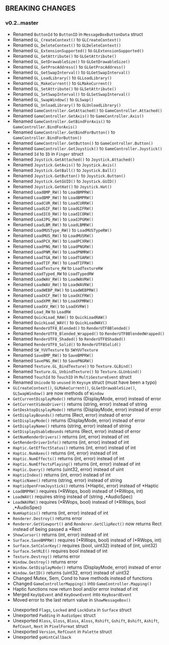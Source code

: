 ## BREAKING CHANGES

### v0.2..master

+ Renamed `ButtonId` to `ButtonID` in `MessageBoxButtonData` struct
+ Renamed `GL_CreateContext()` to `GLCreateContext()`
+ Renamed `GL_DeleteContext()` to `GLDeleteContext()`
+ Renamed `GL_ExtensionSupported()` to `GLExtensionSupported()`
+ Renamed `GL_GetAttribute()` to `GLGetAttribute()`
+ Renamed `GL_GetDrawableSize()` to `GLGetDrawableSize()`
+ Renamed `GL_GetProcAddress()` to `GLGetProcAddress()`
+ Renamed `GL_GetSwapInterval()` to `GLGetSwapInterval()`
+ Renamed `GL_LoadLibrary()` to `GLLoadLibrary()`
+ Renamed `GL_MakeCurrent()` to `GLMakeCurrent()`
+ Renamed `GL_SetAttribute()` to `GLSetAttribute()`
+ Renamed `GL_SetSwapInterval()` to `GLSetSwapInterval()`
+ Renamed `GL_SwapWindow()` to `GLSwap()`
+ Renamed `GL_UnloadLibrary()` to `GLUnloadLibrary()`
+ Renamed `GameController.GetAttached()` to `GameController.Attached()`
+ Renamed `GameController.GetAxis()` to `GameController.Axis()`
+ Renamed `GameController.GetBindForAxis()` to `GameController.BindForAxis()`
+ Renamed `GameController.GetBindForButton()` to `GameController.BindForButton()`
+ Renamed `GameController.GetButton()` to `GameController.Button()`
+ Renamed `GameController.GetJoystick()` to `GameController.Joystick()`
+ Renamed `Id` to `ID` in `Finger` struct
+ Renamed `Joystick.GetAttached()` to `Joystick.Attached()`
+ Renamed `Joystick.GetAxis()` to `Joystick.Axis()`
+ Renamed `Joystick.GetBall()` to `Joystick.Ball()`
+ Renamed `Joystick.GetButton()` to `Joystick.Button()`
+ Renamed `Joystick.GetGUID()` to `Joystick.GUID()`
+ Renamed `Joystick.GetHat()` to `Joystick.Hat()`
+ Renamed `LoadBMP_RW()` to `LoadBMPRW()`
+ Renamed `LoadBMP_RW()` to `LoadBMPRW()`
+ Renamed `LoadCUR_RW()` to `LoadCURRW()`
+ Renamed `LoadGIF_RW()` to `LoadGIFRW()`
+ Renamed `LoadICO_RW()` to `LoadICORW()`
+ Renamed `LoadJPG_RW()` to `LoadJPGRW()`
+ Renamed `LoadLBM_RW()` to `LoadLBMRW()`
+ Renamed `LoadMUSType_RW()` to `LoadMUSTypeRW()`
+ Renamed `LoadMUS_RW()` to `LoadMUSRW()`
+ Renamed `LoadPCX_RW()` to `LoadPCXRW()`
+ Renamed `LoadPNG_RW()` to `LoadPNGRW()`
+ Renamed `LoadPNM_RW()` to `LoadPNMRW()`
+ Renamed `LoadTGA_RW()` to `LoadTGARW()`
+ Renamed `LoadTIF_RW()` to `LoadTIFRW()`
+ Renamed `LoadTexture_RW` to `LoadTextureRW`
+ Renamed `LoadTyped_RW` to `LoadTypedRW`
+ Renamed `LoadWAV_RW()` to `LoadWAVRW()`
+ Renamed `LoadWAV_RW()` to `LoadWAVRW()`
+ Renamed `LoadWEBP_RW()` to `LoadWEBPRW()`
+ Renamed `LoadXCF_RW()` to `LoadXCFRW()`
+ Renamed `LoadXPM_RW()` to `LoadXPMRW()`
+ Renamed `LoadXV_RW()` to `LoadXVRW()`
+ Renamed `Load_RW` to `LoadRW`
+ Renamed `QuickLoad_RAW()` to `QuickLoadRAW()`
+ Renamed `QuickLoad_WAV()` to `QuickLoadWAV()`
+ Renamed `RenderUTF8_Blended()` to `RenderUTF8Blended()`
+ Renamed `RenderUTF8_Blended_Wrapped()` to `RenderUTF8BlendedWrapped()`
+ Renamed `RenderUTF8_Shaded()` to `RenderUTF8Shaded()`
+ Renamed `RenderUTF8_Solid()` to `RenderUTF8Solid()`
+ Renamed `SW_YUVTexture` to `SWYUVTexture`
+ Renamed `SaveBMP_RW()` to `SaveBMPRW()`
+ Renamed `SavePNG_RW()` to `SavePNGRW()`
+ Renamed `Texture.GL_BindTexture()` to `Texture.GLBind()`
+ Renamed `Texture.GL_UnbindTexture()` to `Texture.GLUnbind()`
+ Renamed `TouchId` to `TouchID` in `MultiGestureEvent` struct
+ Renamed `Unicode` to `unused` in `Keysym` struct (must have been a typo)
+ `GLCreateContext()`, `GLMakeCurrent()`, `GLGetDrawableSize()`, `GLSwapWindow()` are now methods of `Window`
+ `GetCurrentDisplayMode()` returns (DisplayMode, error) instead of error
+ `GetCurrentVideoDriver()` returns (string, error) instead of string
+ `GetDesktopDisplayMode()` returns (DisplayMode, error) instead of error
+ `GetDisplayBounds()` returns (Rect, error) instead of error
+ `GetDisplayMode()` returns (DisplayMode, error) instead of error
+ `GetDisplayName()` returns (string, error) instead of string
+ `GetDisplayUsableBounds` returns (Rect, error) instead of error
+ `GetNumRenderDrivers()` returns (int, error) instead of int
+ `GetRenderDriverInfo()` returns (int, error) instead of int
+ `Haptic.GetEffectStatus()` returns (int, error) instead of int
+ `Haptic.NumAxes()` returns (int, error) instead of int
+ `Haptic.NumEffects()` returns (int, error) instead of int
+ `Haptic.NumEffectsPlaying()` returns (int, error) instead of int
+ `Haptic.Query()` returns (uint32, error) instead of uint
+ `HapticIndex()` returns (int, error) instead of int
+ `HapticName()` returns (string, error) instead of string
+ `HapticOpenFromJoystick()` returns (\*Haptic, error) instead of \*Haptic
+ `LoadBMPRW()` requires (\*RWops, bool) instead of (\*RWops, int)
+ `LoadWAV()` requires string instead of (string ,\*AudioSpec)
+ `LoadWAVRW()` requires (\*RWops, bool) instead of (\*RWops, bool ,\*AudioSpec)
+ `NumHaptics()` returns (int, error) instead of int
+ `Renderer.Destroy()` returns error
+ `Renderer.GetViewport()` and `Renderer.GetClipRect()` now returns Rect instead of being passed a \*Rect
+ `ShowCursor()` returns (int, error) instead of int
+ `Surface.SaveBMPRW()` requires (\*RWops, bool) instead of (\*RWops, int)
+ `Surface.SetColorKey()` requires (bool, uint32) instead of (int, uint32)
+ `Surface.SetRLE()` requires bool instead of int
+ `Texture.Destroy()` returns error
+ `Window.Destroy()` returns error
+ `Window.GetDisplayMode()` returns (DisplayMode, error) instead of error
+ `Window.GetID()` returns (uint32, error) instead of uint32
+ Changed Mutex, Sem, Cond to have methods instead of functions
+ Changed `GameControllerMapping()` into `GameController.Mapping()`
+ Haptic functions now return bool and/or error instead of int
+ Merged `KeyUpEvent` and `KeyDownEvent` into `KeyboardEvent`
+ Moved error to the last return value in `ShowMessageBox()`

- Unexported `Flags`, `Locked` and `LockData` in `Surface` struct
- Unexported `Padding` in `AudioSpec` struct
- Unexported `Rloss`, `Gloss`, `Bloss`, `Aloss`, `Rshift`, `Gshift`, `Bshift`, `Ashift`, `RefCount`, `Next` in `PixelFormat` struct
- Unexported `Version`, `RefCount` in `Palette` struct
- Unexported `goHintCallback`

